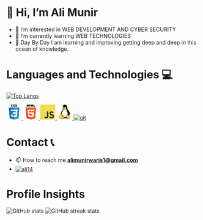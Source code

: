 #   👋 Hi, I’m Ali Munir
 - 👀 I’m interested in WEB DEVELOPMENT AND CYBER SECURITY
 - 🌱 I’m currently learning WEB TECHNOLOGIES
 - 💞️ Day By Day I am learning and improving getting deep and deep in this ocean of knowledge.
# Languages and Technologies 💻 
[![Top Langs](https://github-readme-stats.vercel.app/api/top-langs/?username=amw514)](https://github.com/anuraghazra/github-readme-stats)
<p align="left"> <a href="https://www.w3schools.com/css/" target="_blank" rel="noreferrer"> <img src="https://raw.githubusercontent.com/devicons/devicon/master/icons/css3/css3-original-wordmark.svg" alt="css3" width="40" height="40"/>  <a href="https://www.w3.org/html/" target="_blank" rel="noreferrer"> <img src="https://raw.githubusercontent.com/devicons/devicon/master/icons/html5/html5-original-wordmark.svg" alt="html5" width="40" height="40"/> </a> <a href="https://developer.mozilla.org/en-US/docs/Web/JavaScript" target="_blank" rel="noreferrer"> <img src="https://raw.githubusercontent.com/devicons/devicon/master/icons/javascript/javascript-original.svg" alt="javascript" width="40" height="40"/> </a> <a href="https://www.linux.org/" target="_blank" rel="noreferrer"> <img src="https://raw.githubusercontent.com/devicons/devicon/master/icons/linux/linux-original.svg" alt="linux" width="40" height="40"/> </a></a> <a href="https://git-scm.com/" target="_blank" rel="noreferrer"> <img src="https://www.vectorlogo.zone/logos/git-scm/git-scm-icon.svg" alt="git" width="40" height="40"/> </a> </p>

# Contact 📞
- 📫 How to reach me **alimunirwaris1@gmail.com**
- <a href="https://linkedin.com/in/ali14" target="blank"><img align="center" src="https://raw.githubusercontent.com/rahuldkjain/github-profile-readme-generator/master/src/images/icons/Social/linked-in-alt.svg" alt="ali14" height="30" width="40" /></a>


# Profile Insights
![GitHub stats](https://github-readme-stats.vercel.app/api?username=amw514&show_icons=true)
![GitHub streak stats](https://github-readme-streak-stats.herokuapp.com/?user=amw514)  

